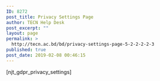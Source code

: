 ```yaml
---
ID: 8272
post_title: Privacy Settings Page
author: TECN Help Desk
post_excerpt: ""
layout: page
permalink: >
  http://tecn.ac.bd/bd/privacy-settings-page-5-2-2-2-2-3
published: true
post_date: 2019-02-08 00:46:15
---
```

[njt_gdpr_privacy_settings]